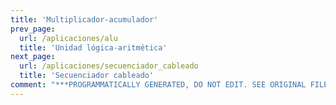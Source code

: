 ```yaml
---
title: 'Multiplicador-acumulador'
prev_page:
  url: /aplicaciones/alu
  title: 'Unidad lógica-aritmética'
next_page:
  url: /aplicaciones/secuenciador_cableado
  title: 'Secuenciador cableado'
comment: "***PROGRAMMATICALLY GENERATED, DO NOT EDIT. SEE ORIGINAL FILES IN /content***"
---
```

